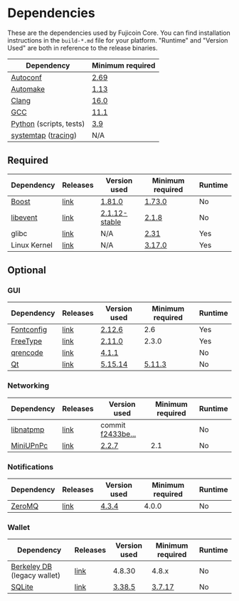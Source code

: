 # Dependencies

These are the dependencies used by Fujicoin Core.
You can find installation instructions in the `build-*.md` file for your platform.
"Runtime" and "Version Used" are both in reference to the release binaries.

| Dependency | Minimum required |
| --- | --- |
| [Autoconf](https://www.gnu.org/software/autoconf/) | [2.69](https://github.com/fujicoin/fujicoin/pull/17769) |
| [Automake](https://www.gnu.org/software/automake/) | [1.13](https://github.com/fujicoin/fujicoin/pull/18290) |
| [Clang](https://clang.llvm.org) | [16.0](https://github.com/fujicoin/fujicoin/pull/30263) |
| [GCC](https://gcc.gnu.org) | [11.1](https://github.com/fujicoin/fujicoin/pull/29091) |
| [Python](https://www.python.org) (scripts, tests) | [3.9](https://github.com/fujicoin/fujicoin/pull/28211) |
| [systemtap](https://sourceware.org/systemtap/) ([tracing](tracing.md))| N/A |

## Required

| Dependency | Releases | Version used | Minimum required | Runtime |
| --- | --- | --- | --- | --- |
| [Boost](../depends/packages/boost.mk) | [link](https://www.boost.org/users/download/) | [1.81.0](https://github.com/fujicoin/fujicoin/pull/26557) | [1.73.0](https://github.com/fujicoin/fujicoin/pull/29066) | No |
| [libevent](../depends/packages/libevent.mk) | [link](https://github.com/libevent/libevent/releases) | [2.1.12-stable](https://github.com/fujicoin/fujicoin/pull/21991) | [2.1.8](https://github.com/fujicoin/fujicoin/pull/24681) | No |
| glibc | [link](https://www.gnu.org/software/libc/) | N/A | [2.31](https://github.com/fujicoin/fujicoin/pull/29987) | Yes |
| Linux Kernel | [link](https://www.kernel.org/) | N/A | [3.17.0](https://github.com/fujicoin/fujicoin/pull/27699) | Yes |

## Optional

### GUI
| Dependency | Releases | Version used | Minimum required | Runtime |
| --- | --- | --- | --- | --- |
| [Fontconfig](../depends/packages/fontconfig.mk) | [link](https://www.freedesktop.org/wiki/Software/fontconfig/) | [2.12.6](https://github.com/fujicoin/fujicoin/pull/23495) | 2.6 | Yes |
| [FreeType](../depends/packages/freetype.mk) | [link](https://freetype.org) | [2.11.0](https://github.com/fujicoin/fujicoin/commit/01544dd78ccc0b0474571da854e27adef97137fb) | 2.3.0 | Yes |
| [qrencode](../depends/packages/qrencode.mk) | [link](https://fukuchi.org/works/qrencode/) | [4.1.1](https://github.com/fujicoin/fujicoin/pull/27312) | | No |
| [Qt](../depends/packages/qt.mk) | [link](https://download.qt.io/official_releases/qt/) | [5.15.14](https://github.com/fujicoin/fujicoin/pull/30198) | [5.11.3](https://github.com/fujicoin/fujicoin/pull/24132) | No |

### Networking
| Dependency | Releases | Version used | Minimum required | Runtime |
| --- | --- | --- | --- | --- |
| [libnatpmp](../depends/packages/libnatpmp.mk) | [link](https://github.com/miniupnp/libnatpmp/) | commit [f2433be...](https://github.com/fujicoin/fujicoin/pull/29708) | | No |
| [MiniUPnPc](../depends/packages/miniupnpc.mk) | [link](https://miniupnp.tuxfamily.org/) | [2.2.7](https://github.com/fujicoin/fujicoin/pull/29707) | 2.1 | No |

### Notifications
| Dependency | Releases | Version used | Minimum required | Runtime |
| --- | --- | --- | --- | --- |
| [ZeroMQ](../depends/packages/zeromq.mk) | [link](https://github.com/zeromq/libzmq/releases) | [4.3.4](https://github.com/fujicoin/fujicoin/pull/23956) | 4.0.0 | No |

### Wallet
| Dependency | Releases | Version used | Minimum required | Runtime |
| --- | --- | --- | --- | --- |
| [Berkeley DB](../depends/packages/bdb.mk) (legacy wallet) | [link](https://www.oracle.com/technetwork/database/database-technologies/berkeleydb/downloads/index.html) | 4.8.30 | 4.8.x | No |
| [SQLite](../depends/packages/sqlite.mk) | [link](https://sqlite.org) | [3.38.5](https://github.com/fujicoin/fujicoin/pull/25378) | [3.7.17](https://github.com/fujicoin/fujicoin/pull/19077) | No |
